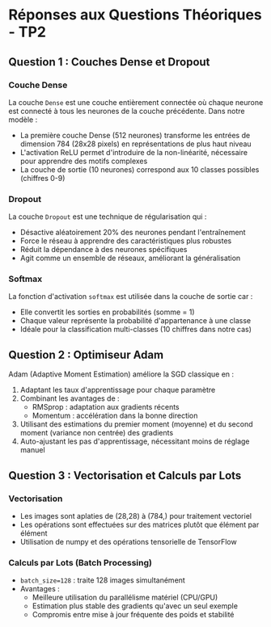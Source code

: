 # Réponses aux Questions Théoriques - TP2

## Question 1 : Couches Dense et Dropout

### Couche Dense
La couche `Dense` est une couche entièrement connectée où chaque neurone est connecté à tous les neurones de la couche précédente. Dans notre modèle :
- La première couche Dense (512 neurones) transforme les entrées de dimension 784 (28x28 pixels) en représentations de plus haut niveau
- L'activation ReLU permet d'introduire de la non-linéarité, nécessaire pour apprendre des motifs complexes
- La couche de sortie (10 neurones) correspond aux 10 classes possibles (chiffres 0-9)

### Dropout
La couche `Dropout` est une technique de régularisation qui :
- Désactive aléatoirement 20% des neurones pendant l'entraînement
- Force le réseau à apprendre des caractéristiques plus robustes
- Réduit la dépendance à des neurones spécifiques
- Agit comme un ensemble de réseaux, améliorant la généralisation

### Softmax
La fonction d'activation `softmax` est utilisée dans la couche de sortie car :
- Elle convertit les sorties en probabilités (somme = 1)
- Chaque valeur représente la probabilité d'appartenance à une classe
- Idéale pour la classification multi-classes (10 chiffres dans notre cas)

## Question 2 : Optimiseur Adam

Adam (Adaptive Moment Estimation) améliore la SGD classique en :
1. Adaptant les taux d'apprentissage pour chaque paramètre
2. Combinant les avantages de :
   - RMSprop : adaptation aux gradients récents
   - Momentum : accélération dans la bonne direction
3. Utilisant des estimations du premier moment (moyenne) et du second moment (variance non centrée) des gradients
4. Auto-ajustant les pas d'apprentissage, nécessitant moins de réglage manuel

## Question 3 : Vectorisation et Calculs par Lots

### Vectorisation
- Les images sont aplaties de (28,28) à (784,) pour traitement vectoriel
- Les opérations sont effectuées sur des matrices plutôt que élément par élément
- Utilisation de numpy et des opérations tensorielle de TensorFlow

### Calculs par Lots (Batch Processing)
- `batch_size=128` : traite 128 images simultanément
- Avantages :
  - Meilleure utilisation du parallélisme matériel (CPU/GPU)
  - Estimation plus stable des gradients qu'avec un seul exemple
  - Compromis entre mise à jour fréquente des poids et stabilité